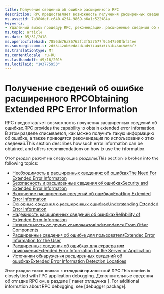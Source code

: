 ```yaml
---
title: Получение сведений об ошибке расширенного RPC
description: RPC предоставляет возможность получения расширенных сведений об ошибках. В этом разделе описывается, как можно получить такую информацию об ошибке, а также приводятся рекомендации по использованию этих сведений.
ms.assetid: 7a386def-c640-42f4-9869-b6a1c522984a
keywords:
- Удаленный вызов процедур RPC, рекомендации, расширенные сведения об ошибке
ms.topic: article
ms.date: 05/31/2018
ms.openlocfilehash: 7856dd76a86763fc3f537577f9c547508fbf34ee
ms.sourcegitcommit: 2d531328b6ed82d4ad971a45a5131b430c5866f7
ms.translationtype: MT
ms.contentlocale: ru-RU
ms.lasthandoff: 09/16/2019
ms.locfileid: "103775953"
---
```

# <a name="obtaining-extended-rpc-error-information"></a><span data-ttu-id="43821-105">Получение сведений об ошибке расширенного RPC</span><span class="sxs-lookup"><span data-stu-id="43821-105">Obtaining Extended RPC Error Information</span></span>

<span data-ttu-id="43821-106">RPC предоставляет возможность получения расширенных сведений об ошибках.</span><span class="sxs-lookup"><span data-stu-id="43821-106">RPC provides the capability to obtain extended error information.</span></span> <span data-ttu-id="43821-107">В этом разделе описывается, как можно получить такую информацию об ошибке, а также приводятся рекомендации по использованию этих сведений.</span><span class="sxs-lookup"><span data-stu-id="43821-107">This section describes how such error information can be obtained, and offers recommendations on how to use the information.</span></span>

<span data-ttu-id="43821-108">Этот раздел разбит на следующие разделы:</span><span class="sxs-lookup"><span data-stu-id="43821-108">This section is broken into the following topics:</span></span>

-   [<span data-ttu-id="43821-109">Необходимость в расширенных сведениях об ошибках</span><span class="sxs-lookup"><span data-stu-id="43821-109">The Need For Extended Error Information</span></span>](the-need-for-extended-error-information.md)
-   [<span data-ttu-id="43821-110">Безопасность и расширенные сведения об ошибках</span><span class="sxs-lookup"><span data-stu-id="43821-110">Security and Extended Error Information</span></span>](security-and-extended-error-information.md)
-   [<span data-ttu-id="43821-111">Включение расширенных сведений об ошибках</span><span class="sxs-lookup"><span data-stu-id="43821-111">Enabling Extended Error Information</span></span>](enabling-extended-error-information.md)
-   [<span data-ttu-id="43821-112">Основные сведения о расширенных ошибках</span><span class="sxs-lookup"><span data-stu-id="43821-112">Understanding Extended Error Information</span></span>](understanding-extended-error-information.md)
-   [<span data-ttu-id="43821-113">Надежность расширенных сведений об ошибках</span><span class="sxs-lookup"><span data-stu-id="43821-113">Reliability of Extended Error Information</span></span>](reliability-of-extended-error-information.md)
-   [<span data-ttu-id="43821-114">Независимость от других компонентов</span><span class="sxs-lookup"><span data-stu-id="43821-114">Independence From Other Components</span></span>](independence-from-other-components.md)
-   [<span data-ttu-id="43821-115">Расширенные сведения об ошибке для пользователя</span><span class="sxs-lookup"><span data-stu-id="43821-115">Extended Error Information for the User</span></span>](extended-error-information-for-the-user.md)
-   [<span data-ttu-id="43821-116">Расширенные сведения об ошибках для сервера или приложения</span><span class="sxs-lookup"><span data-stu-id="43821-116">Extended Error Information for the Server or Application</span></span>](extended-error-information-for-the-server-or-application.md)
-   [<span data-ttu-id="43821-117">Источники обнаружения расширенных сведений об ошибках</span><span class="sxs-lookup"><span data-stu-id="43821-117">Extended Error Information Detection Locations</span></span>](extended-error-information-detection-locations.md)

<span data-ttu-id="43821-118">Этот раздел тесно связан с отладкой приложений RPC.</span><span class="sxs-lookup"><span data-stu-id="43821-118">This section is closely tied with RPC application debugging.</span></span> <span data-ttu-id="43821-119">Дополнительные сведения об отладке RPC см. в разделе \[ пакет отладчика \] .</span><span class="sxs-lookup"><span data-stu-id="43821-119">For additional information about RPC debugging, see \[debugger package\].</span></span>

 

 




